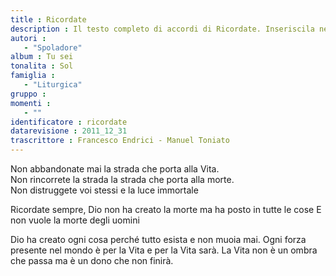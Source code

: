 ```yaml
--- 
title : Ricordate
description : Il testo completo di accordi di Ricordate. Inseriscila nel tuo canzoniere!
autori : 
   - "Spoladore"
album : Tu sei
tonalita : Sol
famiglia : 
   - "Liturgica"
gruppo : 
momenti : 
   - ""
identificatore : ricordate
datarevisione : 2011_12_31
trascrittore : Francesco Endrici - Manuel Toniato
--- 
```




Non abbandonate mai
la strada che porta alla Vita.      
Non rincorrete la strada
la strada che porta alla morte.     
Non distruggete voi stessi
e la luce immortale 


Ricordate sempre, Dio non ha creato la morte
ma ha posto in tutte le cose 
E non vuole la morte degli uomini 


Dio ha creato ogni cosa
perché tutto esista e non muoia mai.
Ogni forza presente nel mondo
è per la Vita e per la Vita sarà.
La Vita non è un ombra che passa
ma è un dono che non finirà.


